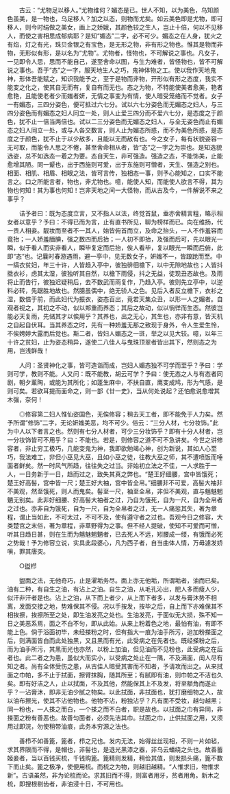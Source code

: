 <!-- { "loadSidebar": true } -->
　　古云：“尤物足以移人。”尤物维何？媚态是已。世人不知，以为美色，乌知颜色虽美，是一物也，乌足移人？加之以态，则物而尤矣。如云美色即是尤物，即可移人，则今时绢做之美女，画上之娇娥，其颜色较之生人，岂止十倍，何以不见移人，而使之害相思成郁病耶？是知“媚态”二字，必不可少。媚态之在人身，犹火之有焰，灯之有光，珠贝金银之有宝色，是无形之物，非有形之物也。惟其是物而非物，无形似有形，是以名为“尤物”。尤物者，怪物也，不可解说之事也。凡女子，一见即令人思，思而不能自己，遂至舍命以图，与生为难者，皆怪物也，皆不可解说之事也。吾于“态”之一字，服天地生人之巧，鬼神体物之工。使以我作天地鬼神，形体吾能赋之，知识我能予之，至于是物而非物，开形似有形之态度，我实不能变之化之，使其自无而有，复自有而无也。态之为物，不特能使美者愈美，艳者愈艳，且能使老者少而媸者妍，无情之事变为有情，使人暗受笼络而不觉者。女子一有媚态，三四分姿色，便可抵过六七分。试以六七分姿色而无媚态之妇人，与三四分姿色而有媚态之妇人同立一处，则人止爱三四分而不爱六七分，是态度之于颜色，犹不止一倍当两倍也。试以二三分姿色而无媚态之妇人，与全无姿色而止有媚态之妇人同立一处，或与人各交数言，则人止为媚态所惑，而不为美色所惑，是态度之于颜色，犹不止于以少敌多，且能以无而敌有也。今之女子，每有状貌姿容一无可取，而能令人思之不倦，甚至舍命相从者，皆“态”之一字之为崇也。是知选貌选姿，总不如选态一着之为要。态自天生，非可强造。强造之态，不能饰美，止能愈增其陋。同一颦也，出于西施则可爱，出于东施则可憎者，天生、强造之别也。相面、相肌、相眉、相眼之法，皆可言传，独相态一事，则予心能知之，口实不能言之。口之所能言者，物也，非尤物也。噫，能使人知，而能使人欲言不得，其为物也何知！其为事也何知！岂非天地之间一大怪物，而从古及今，一件解说不来之事乎？

　　诘予者曰：既为态度立言，又不指人以法，终觉首鼠，盍亦舍精言粗，略示相女者以意乎？予曰：不得已而为言，止有直书所见，聊为榜样而已。向在维扬，代一贵人相妾。靓妆而至者不一其人，始皆俯首而立，及命之抬头，一人不作羞容而竟抬；一人娇羞腼腆，强之数四而后抬；一人初不即抬，及强而后可，先以眼光一瞬，似于看人而实非看人，瞬毕复定而后抬，俟人看毕，复以眼光一瞬而后俯，此即“态”也。记曩时春游遇雨，避一亭中，见无数女子，妍媸不一，皆踉跄而至。中一缟衣贫妇，年三十许，人皆趋入亭中，彼独徘徊檐下，以中无隙地故也；人皆抖擞衣衫，虑其太湿，彼独听其自然，以檐下雨侵，抖之无益，徒现丑态故也。及雨将止而告行，彼独迟疑稍后，去不数武而雨复作，乃趋入亭。彼则先立亭中，以逆料必转，先踞胜地故也。然臆虽偶中，绝无骄人之色。见后入者反立檐下，衣衫之湿，数倍于前，而此妇代为振衣，姿态百出，竟若天集众丑，以形一人之媚者。自观者视之，其初之不动，似以郑重而养态；其后之故动，似以徜徉而生态。然彼岂能必天复雨，先储其才以俟用乎？其养也，出之无心，其生也，亦非有意，皆天机之自起自伏耳。当其养态之时，先有一种娇羞无那之致现于身外，令人生爱生怜，不俟娉婷大露而后觉也。斯二者，皆妇人媚态之一斑，举之以见大较。噫，以年三十许之贫妇，止为姿态稍异，遂使二八佳人与曳珠顶翠者皆出其下，然则态之为用，岂浅鲜哉！

　　人问：圣贤神化之事，皆可造诣而成，岂妇人媚态独不可学而至乎？予曰：学则可学，教则不能。人又问：既不能教，胡云可学？予曰：使无态之人与有态者同剧，朝夕薰陶，或能为其所化；如蓬生麻中，不扶自直，鹰变成鸠，形为气感，是则可矣。若欲耳提而面命之，则一部《廿一史》，当从何处说起？还怕愈说愈增其木强，奈何！

　　◎修容第二妇人惟仙姿国色，无俟修容；稍去天工者，即不能免于人力矣。然予所谓“修饰”二字，无论妍媸美恶，均不可少。俗云：“三分人材，七分妆饰。”此为中人以下者言之也。然则有七分人材者，可少三分妆饰乎？即有十分人材者，岂一分妆饰皆可不用乎？曰：不能也。若是，则修容之道不可不急讲矣。今世之讲修容者，非止穷工极巧，几能变鬼为神，我即欲勉竭心神，创为新说，其如人心至巧，我法难工，非但小巫见大巫，且如小巫之徒，往教大巫之师，其不遭喷饭而唾面者鲜矣。然一时风气所趋，往往失之过当。非始初立法之不佳，一人求胜于一人，一日务新于一日，趋而过之，致失其真之弊也。“楚王好细腰，宫中皆饿死；楚王好高髻，宫中皆一尺；楚王好大袖，宫中皆全帛。”细腰非不可爱，高髻大袖非不美观，然至饿死，则人而鬼矣。髻至一尺，袖至全帛，非但不美观，直与魑魅魍魉无别矣。此非好细腰、好高髻大袖者之过，乃自为饿死，自为一尺，自为全帛者之过也。亦非自为饿死，自为一尺，自为全帛者之过，无一人痛惩其失，著为章程，谓止当如此，不可太过，不可不及，使有遵守者之过也。吾观今日之修容，大类楚宫之末俗，著为章程，非草野得为之事。但不经人提破，使知不可爱而可憎，听其日趋日甚，则在生而为魑魅魍魉者，已去死人不远，矧腰成一缕，有饿而必死之势哉！予为修容立说，实具此段婆心，凡为西子者，自当曲体人情，万毋遽发娇嗔，罪其唐突。

　　○盥栉

　　盥面之法，无他奇巧，止是濯垢务尽。面上亦无他垢，所谓垢者，油而已矣。油有二种，有自生之油，有沾上之油。自生之油，从毛孔沁出，肥人多而瘦人少，似汗非汗者是也。沾上之油，从下而上者少，从上而下者多，以发与膏沐势不相离，发面交接之地，势难保其不侵。况以手按发，按毕之后，自上而下亦难保其不相挨擦，挨擦所至之处，即生油发亮之处也。生油发亮，于面似无大损，殊不知一日之美恶系焉，面之不白不匀，即从此始。从来上粉着色之地，最怕有油，有即不能上色。倘于浴面初毕，未经搽粉之时，但有指大一痕为油手所污，迨加粉搽面之后，则满面皆白而此处独黑，又且黑而有光，此受病之在先者也。既经搽粉之后，而为油手所污，其黑而光也亦然，以粉上加油，但见油而不见粉也，此受病之在后者也。此二者之为患，虽似大而实小，以受病之处止在一隅，不及满面，闺人尽有知之者。尚有全体受伤之患，从古佳人暗受其害而不知者，予请攻而出之。从来拭面之巾帕，多不止于拭面，擦臂抹胸，随其所至；有腻即有油，则巾帕之不洁也久矣。即有好洁之人，止以拭面，不及其他，然能保其上不及发，将至额角而遂止乎？一沾膏沐，即非无油少腻之物矣。以此拭面，非拭面也，犹打磨细物之人，故以油布擦光，使其不沾他物也。他物不沾，粉独沾乎？凡有面不受妆，越匀越黑；同一粉也，一人搽之而白，一个搽之而不白者，职是故也。以拭面之巾有异同，非搽面之粉有善恶也。故善匀面者，必须先洁其巾。拭面之巾，止供拭面之用，又须用过即浣，勿使稍带油痕，此务本穷源之法也。

　　善栉不如善篦，篦者，栉之兄也。发内无法，始得丝丝现相，不则一片如毡，求其界限而不得，是帽也，非髻也，是退光黑漆之器，非乌云蟠绕之头也。故善蓄姬妾者，当以百钱买梳，千钱购篦。篦精则发精，稍俭其值，则发损头痛，篦不数下而止矣。篦之极净，使便用梳。而梳之为物，则越旧越精。“人惟求旧，物惟求新”。古语虽然，非为论梳而论。求其旧而不得，则富者用牙，贫者用角。新木之梳，即搜根剔齿者，非油浸十日，不可用也。

